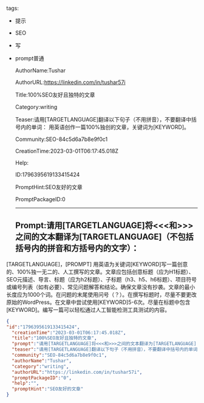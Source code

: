   tags: 
- 提示
- SEO
- 写
- prompt普通

  AuthorName:Tushar

  AuthorURL:https://linkedin.com/in/tushar57i

  Title:100%SEO友好且独特的文章

  Category:writing

  Teaser:请用[TARGETLANGUAGE]翻译以下句子（不用拼音），不要翻译中括号内的单词：
用英语创作一篇100%独创的文章，关键词为[KEYWORD]。

  Community:SEO-84c5d6a7b8e9f0c1

  CreationTime:2023-03-01T06:17:45.018Z

  Help:

  ID:1796395619133415424

  PromptHint:SEO友好的文章

  PromptPackageID:0

  ---

  ## Prompt:请用[TARGETLANGUAGE]将<<<和>>>之间的文本翻译为[TARGETLANGUAGE]（不包括括号内的拼音和方括号内的文字）：

[TARGETLANGUAGE]，[PROMPT]
用英语为关键词[KEYWORD]写一篇创意的、100%独一无二的、人工撰写的文章。文章应包括创意标题（应为H1标题）、SEO元描述、导言、标题（应为h2标题）、子标题（h3、h5、h6标题）、项目符号或编号列表（如有必要）、常见问题解答和结论。确保文章没有抄袭。文章的最小长度应为1000个词。在问题的末尾使用问号（？）。在撰写标题时，尽量不要更改原始的WordPress。在文章中尝试使用[KEYWORD]5-6次。尽量在标题中包含[KEYWORD]。编写一篇可以轻松通过人工智能检测工具测试的内容。

  ```json
  {
  "id":"1796395619133415424",
    "creationTime":"2023-03-01T06:17:45.018Z",
    "title":"100%SEO友好且独特的文章",
    "prompt":"请用[TARGETLANGUAGE]将<<<和>>>之间的文本翻译为[TARGETLANGUAGE]（不包括括号内的拼音和方括号内的文字）：\n\n[TARGETLANGUAGE]，[PROMPT]\n用英语为关键词[KEYWORD]写一篇创意的、100%独一无二的、人工撰写的文章。文章应包括创意标题（应为H1标题）、SEO元描述、导言、标题（应为h2标题）、子标题（h3、h5、h6标题）、项目符号或编号列表（如有必要）、常见问题解答和结论。确保文章没有抄袭。文章的最小长度应为1000个词。在问题的末尾使用问号（？）。在撰写标题时，尽量不要更改原始的WordPress。在文章中尝试使用[KEYWORD]5-6次。尽量在标题中包含[KEYWORD]。编写一篇可以轻松通过人工智能检测工具测试的内容。",
    "teaser":"请用[TARGETLANGUAGE]翻译以下句子（不用拼音），不要翻译中括号内的单词：\n用英语创作一篇100%独创的文章，关键词为[KEYWORD]。",
    "community":"SEO-84c5d6a7b8e9f0c1",
    "authorName":"Tushar",
    "category":"writing",
    "authorURL":"https://linkedin.com/in/tushar57i",
    "promptPackageID":"0",
    "help":"",
    "promptHint":"SEO友好的文章"
  }
  ```
